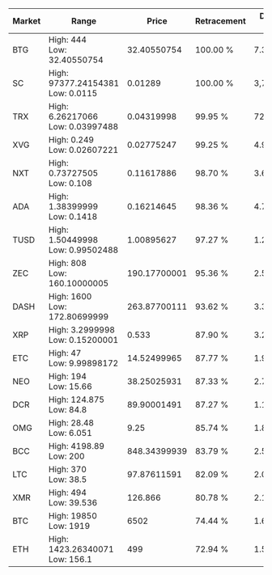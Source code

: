 | Market | Range | Price| Retracement | Doubles to 50% |
| --- | --- | --- | --- | --- |
| BTG | High: 444<br />Low: 32.40550754 | 32.40550754 | 100.00 % | 7.35 |
| SC | High: 97377.24154381<br />Low: 0.0115 | 0.01289 | 100.00 % | 3,777,240.23 |
| TRX | High: 6.26217066<br />Low: 0.03997488 | 0.04319998 | 99.95 % | 72.94 |
| XVG | High: 0.249<br />Low: 0.02607221 | 0.02775247 | 99.25 % | 4.96 |
| NXT | High: 0.73727505<br />Low: 0.108 | 0.11617886 | 98.70 % | 3.64 |
| ADA | High: 1.38399999<br />Low: 0.1418 | 0.16214645 | 98.36 % | 4.71 |
| TUSD | High: 1.50449998<br />Low: 0.99502488 | 1.00895627 | 97.27 % | 1.24 |
| ZEC | High: 808<br />Low: 160.10000005 | 190.17700001 | 95.36 % | 2.55 |
| DASH | High: 1600<br />Low: 172.80699999 | 263.87700111 | 93.62 % | 3.36 |
| XRP | High: 3.2999998<br />Low: 0.15200001 | 0.533 | 87.90 % | 3.24 |
| ETC | High: 47<br />Low: 9.99898172 | 14.52499965 | 87.77 % | 1.96 |
| NEO | High: 194<br />Low: 15.66 | 38.25025931 | 87.33 % | 2.74 |
| DCR | High: 124.875<br />Low: 84.8 | 89.90001491 | 87.27 % | 1.17 |
| OMG | High: 28.48<br />Low: 6.051 | 9.25 | 85.74 % | 1.87 |
| BCC | High: 4198.89<br />Low: 200 | 848.34399939 | 83.79 % | 2.59 |
| LTC | High: 370<br />Low: 38.5 | 97.87611591 | 82.09 % | 2.09 |
| XMR | High: 494<br />Low: 39.536 | 126.866 | 80.78 % | 2.10 |
| BTC | High: 19850<br />Low: 1919 | 6502 | 74.44 % | 1.67 |
| ETH | High: 1423.26340071<br />Low: 156.1 | 499 | 72.94 % | 1.58 |

